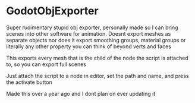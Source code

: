 # GodotObjExporter

Super rudimentary stupid obj exporter, personally made so I can bring scenes into other software for animation. Doesnt export meshes as separate objects nor does it export smoothing groups, material groups or literally any other property you can think of beyond verts and faces

This exports every mesh that is the child of the node the script is attached to, so you can export full scenes

Just attach the script to a node in editor, set the path and name, and press the activate button

Made this over a year ago and I dont plan on ever updating it
